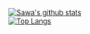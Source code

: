 [![Sawa's github stats](https://github-readme-stats.vercel.app/api?username=sawaych&theme=dracula)](https://github.com/sawaych/github-readme-stats)  
[![Top Langs](https://github-readme-stats.vercel.app/api/top-langs/?username=sawaych&langs_count=6&theme=dracula)](https://github.com/sawaych/github-readme-stats)
